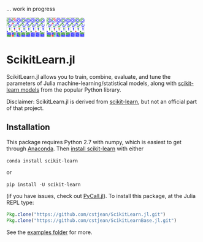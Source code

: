 ... work in progress

<a href="examples/Clustering_Comparison.ipynb"><img src="docs/example_images/Clustering_Comparison.png" alt="Some image" width="100"></a>
<img src="docs/example_images/Clustering_Comparison.png" alt="Another image" width="100">

# ScikitLearn.jl

ScikitLearn.jl allows you to train, combine, evaluate, and tune the parameters
of Julia machine-learning/statistical models, along with [scikit-learn
models](http://scikit-learn.org/stable/modules/classes.html) from the popular
Python library.

Disclaimer: ScikitLearn.jl is derived from
[scikit-learn](http://scikit-learn.org/stable/), but not an official part of
that project.

## Installation

This package requires Python 2.7 with numpy, which is easiest to get through
[Anaconda](https://www.continuum.io/downloads). Then [install
scikit-learn](http://scikit-learn.org/stable/install.html) with either

`conda install scikit-learn`

or 

`pip install -U scikit-learn`

(if you have issues, check out [PyCall.jl](https://github.com/stevengj/PyCall.jl#installation)). To install this package, at the Julia REPL type:

```julia
Pkg.clone("https://github.com/cstjean/ScikitLearn.jl.git")
Pkg.clone("https://github.com/cstjean/ScikitLearnBase.jl.git")
```

See the [examples folder](examples/) for more.
